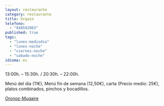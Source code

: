 ```yaml
---
layout: restaurante
category: restaurante
title: Urgain
telefono: 
  - "948592063"
published: true
tags: 
  - "lunes-mediodia"
  - "lunes-noche"
  - "viernes-noche"
  - "sabado-noche"
idioma: es
---
```


13:00h. – 15:30h. / 20:30h. – 22:00h.

Menú del día (11€), Menú fin de semana (12,50€), carta (Precio medio: 25€), platos combinados, pinchos y bocadillos.

[Oronoz-Mugaire](www.google.es)